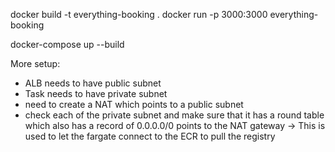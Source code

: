 docker build -t everything-booking .
docker run -p 3000:3000 everything-booking

docker-compose up --build

More setup:
- ALB needs to have public subnet
- Task needs to have private subnet
- need to create a NAT which points to a public subnet
- check each of the private subnet and make sure that it has a round table which also has a record of 0.0.0.0/0 points to the NAT gateway -> This is used to let the fargate connect to the ECR to pull the registry